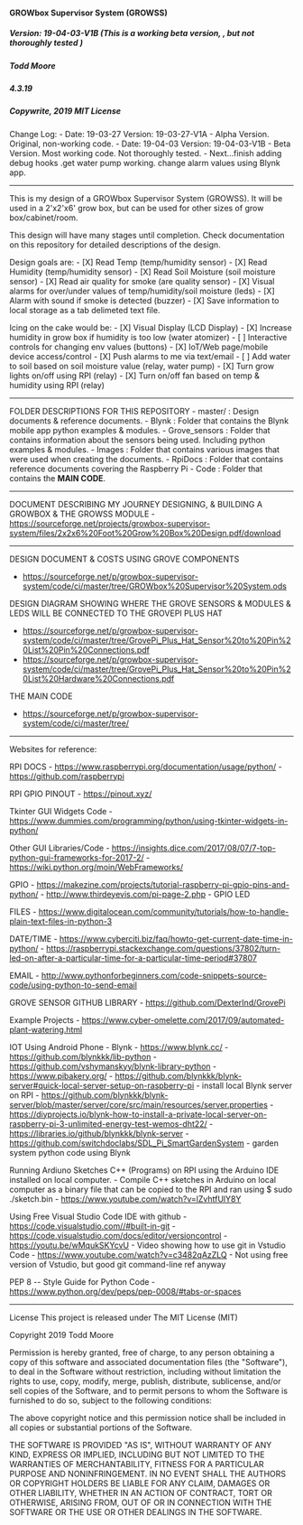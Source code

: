 #### **GROWbox Supervisor System (GROWSS)**
##### Version: 19-04-03-V1B (This is a working beta version, , but not thoroughly tested )
##### Todd Moore
##### 4.3.19
##### Copywrite, 2019 MIT License

Change Log:
    - Date: 19-03-27  Version: 19-03-27-V1A - Alpha Version. Original, non-working code.
    - Date: 19-04-03  Version: 19-04-03-V1B - Beta Version. Most working code. Not thoroughly tested.
    - Next...finish adding debug hooks .get water pump working. change alarm values using Blynk app.
___________________________________________________________________________________________
This is my design of a GROWbox Supervisor System (GROWSS). It will be used in a 2'x2'x6' grow box, but can be used for other sizes of grow box/cabinet/room.

This design will have many stages until completion.  Check documentation on this repository for detailed descriptions of the design.

Design goals are:
    - [X] Read Temp (temp/humidity sensor)
    - [X] Read Humidity (temp/humidity sensor)
    - [X] Read Soil Moisture (soil moisture sensor)
    - [X] Read air quality for smoke (are quality sensor)
    - [X] Visual alarms for over/under values of temp/humidity/soil moisture (leds)
    - [X] Alarm with sound if smoke is detected (buzzer)
    - [X] Save information to local storage as a tab delimeted text file.

Icing on the cake would be:
    - [X] Visual Display (LCD Display)
    - [X] Increase humidity in grow box if humidity is too low (water atomizer)
    - [ ] Interactive controls for changing env values (buttons)
    - [X] IoT/Web page/mobile device access/control
    - [X] Push alarms to me via text/email
    - [ ] Add water to soil based on soil moisture value (relay, water pump)
    - [X] Turn grow lights on/off using RPI (relay)
    - [X] Turn on/off fan based on temp & humidity using RPI (relay)
___________________________________________________________________________________________
FOLDER DESCRIPTIONS FOR THIS REPOSITORY
    - master/ : Design documents & reference documents.
    - Blynk : Folder that contains the Blynk mobile app python examples & modules.
    - Grove_sensors : Folder that contains information about the sensors being used. Including python examples & modules.
    - Images : Folder that contains various images that were used when creating the documents.
    - RpiDocs : Folder that contains reference documents covering the Raspberry Pi
    - Code : Folder that contains the **MAIN CODE**.
___________________________________________________________________________________________
DOCUMENT DESCRIBING MY JOURNEY DESIGNING, & BUILDING A GROWBOX & THE GROWSS MODULE
    - https://sourceforge.net/projects/growbox-supervisor-system/files/2x2x6%20Foot%20Grow%20Box%20Design.pdf/download
___________________________________________________________________________________________
DESIGN DOCUMENT & COSTS USING GROVE COMPONENTS
   - https://sourceforge.net/p/growbox-supervisor-system/code/ci/master/tree/GROWbox%20Supervisor%20System.ods
     
DESIGN DIAGRAM SHOWING WHERE THE GROVE SENSORS & MODULES & LEDS WILL BE CONNECTED TO THE GROVEPI PLUS HAT
   - https://sourceforge.net/p/growbox-supervisor-system/code/ci/master/tree/GrovePi_Plus_Hat_Sensor%20to%20Pin%20List%20Pin%20Connections.pdf
   - https://sourceforge.net/p/growbox-supervisor-system/code/ci/master/tree/GrovePi_Plus_Hat_Sensor%20to%20Pin%20List%20Hardware%20Connections.pdf
     
THE MAIN CODE
   - https://sourceforge.net/p/growbox-supervisor-system/code/ci/master/tree/
___________________________________________________________________________________________
Websites for reference:

RPI DOCS
    - https://www.raspberrypi.org/documentation/usage/python/
    - https://github.com/raspberrypi

RPI GPIO PINOUT
    - https://pinout.xyz/
  
Tkinter GUI Widgets Code
    - https://www.dummies.com/programming/python/using-tkinter-widgets-in-python/

Other GUI Libraries/Code
    - https://insights.dice.com/2017/08/07/7-top-python-gui-frameworks-for-2017-2/
    - https://wiki.python.org/moin/WebFrameworks/

GPIO
    - https://makezine.com/projects/tutorial-raspberry-pi-gpio-pins-and-python/
    - http://www.thirdeyevis.com/pi-page-2.php  - GPIO LED
  
FILES
    - https://www.digitalocean.com/community/tutorials/how-to-handle-plain-text-files-in-python-3

DATE/TIME
    - https://www.cyberciti.biz/faq/howto-get-current-date-time-in-python/
    - https://raspberrypi.stackexchange.com/questions/37802/turn-led-on-after-a-particular-time-for-a-particular-time-period#37807

EMAIL
    - http://www.pythonforbeginners.com/code-snippets-source-code/using-python-to-send-email

GROVE SENSOR GITHUB LIBRARY
    - https://github.com/DexterInd/GrovePi

Example Projects
    - https://www.cyber-omelette.com/2017/09/automated-plant-watering.html
  
IOT Using Android Phone
    - Blynk
      - https://www.blynk.cc/
      - https://github.com/blynkkk/lib-python
      - https://github.com/vshymanskyy/blynk-library-python
      - https://www.pibakery.org/
      - https://github.com/blynkkk/blynk-server#quick-local-server-setup-on-raspberry-pi    - install local Blynk server on RPI
      - https://github.com/blynkkk/blynk-server/blob/master/server/core/src/main/resources/server.properties
      - https://diyprojects.io/blynk-how-to-install-a-private-local-server-on-raspberry-pi-3-unlimited-energy-test-wemos-dht22/
      - https://libraries.io/github/blynkkk/blynk-server
      - https://github.com/switchdoclabs/SDL_Pi_SmartGardenSystem                           - garden system python code using Blynk

Running Ardiuno Sketches C++ (Programs) on RPI using the Arduino IDE installed on local computer.
    - Compile C++ sketches in Arduino on local computer as a binary file that can be copied to the RPI and ran using $ sudo ./sketch.bin
        - https://www.youtube.com/watch?v=lZvhtfUlY8Y
 
Using Free Visual Studio Code IDE with github
    - https://code.visualstudio.com//#built-in-git
    - https://code.visualstudio.com/docs/editor/versioncontrol
    - https://youtu.be/wMqukSKYcvU                    - Video showing how to use git in Vstudio Code
    - https://www.youtube.com/watch?v=c3482qAzZLQ     - Not using free version of Vstudio, but good git
                                                        command-line ref anyway

PEP 8 -- Style Guide for Python Code
    - https://www.python.org/dev/peps/pep-0008/#tabs-or-spaces
___________________________________________________________________________________________
License
This project is released under The MIT License (MIT)

Copyright 2019 Todd Moore

Permission is hereby granted, free of charge, to any person obtaining a copy of this software and associated documentation files (the "Software"), to deal in the Software without restriction, including without limitation the rights to use, copy, modify, merge, publish, distribute, sublicense, and/or sell copies of the Software, and to permit persons to whom the Software is furnished to do so, subject to the following conditions:

The above copyright notice and this permission notice shall be included in all copies or substantial portions of the Software.

THE SOFTWARE IS PROVIDED "AS IS", WITHOUT WARRANTY OF ANY KIND, EXPRESS OR IMPLIED, INCLUDING BUT NOT LIMITED TO THE WARRANTIES OF MERCHANTABILITY, FITNESS FOR A PARTICULAR PURPOSE AND NONINFRINGEMENT. IN NO EVENT SHALL THE AUTHORS OR COPYRIGHT HOLDERS BE LIABLE FOR ANY CLAIM, DAMAGES OR OTHER LIABILITY, WHETHER IN AN ACTION OF CONTRACT, TORT OR OTHERWISE, ARISING FROM, OUT OF OR IN CONNECTION WITH THE SOFTWARE OR THE USE OR OTHER DEALINGS IN THE SOFTWARE.  
  
  
